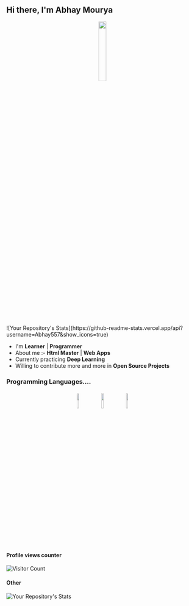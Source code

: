 ## Hi there, I'm Abhay Mourya

<p align="center">
<img width="20%" src="https://img.icons8.com/ios-filled/96/000000/programming.png"/>
</p>
![Your Repository's Stats](https://github-readme-stats.vercel.app/api?username=Abhay557&show_icons=true)

- I'm  **Learner** | **Programmer** 
- About me :- **Html Master** | **Web Apps**
- Currently practicing **Deep Learning**
- Willing to contribute more and more in **Open Source Projects**


### Programming Languages....

<p align="center">
	<img width="10%" style="padding:5px" src="https://img.icons8.com/color/144/000000/java-coffee-cup-logo.png"/>
	<img width="10%" style="padding:5px" src="https://img.icons8.com/color/144/000000/python.png"/>
	<img width="10%" style="padding:5px" src="https://img.icons8.com/color/144/000000/javascript.png"/>
</p>

#### Profile views counter

![Visitor Count](https://profile-counter.glitch.me/{Abhay557}/count.svg)

#### Other

![Your Repository's Stats](https://github-readme-stats.vercel.app/api/top-langs/?username=Abhay557&theme=blue-green)

